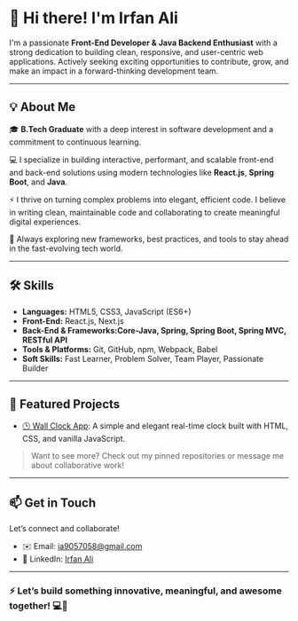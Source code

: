 # 👋 Hi there! I'm Irfan Ali

I'm a passionate **Front-End Developer & Java Backend Enthusiast** with a strong dedication to building clean, responsive, and user-centric web applications. Actively seeking exciting opportunities to contribute, grow, and make an impact in a forward-thinking development team.

---

## 💡 About Me

🎓 **B.Tech Graduate** with a deep interest in software development and a commitment to continuous learning.

💻 I specialize in building interactive, performant, and scalable front-end and back-end solutions using modern technologies like **React.js**, **Spring Boot**, and **Java**.

⚡ I thrive on turning complex problems into elegant, efficient code. I believe in writing clean, maintainable code and collaborating to create meaningful digital experiences.

🚀 Always exploring new frameworks, best practices, and tools to stay ahead in the fast-evolving tech world.

---

## 🛠️ Skills

* **Languages:** HTML5, CSS3, JavaScript (ES6+)
* **Front-End:** React.js, Next.js
* **Back-End & Frameworks\:Core-Java, Spring, Spring Boot, Spring MVC, RESTful API**
* **Tools & Platforms:** Git, GitHub, npm, Webpack, Babel
* **Soft Skills:** Fast Learner, Problem Solver, Team Player, Passionate Builder

---

## 📂 Featured Projects

* [🕒 Wall Clock App](https://irfan9717.github.io/WALL-CLOCK/):
  A simple and elegant real-time clock built with HTML, CSS, and vanilla JavaScript.

> Want to see more? Check out my pinned repositories or message me about collaborative work!

---

## 📫 Get in Touch

Let’s connect and collaborate!

* ✉️ Email: [ia9057058@gmail.com](mailto:ia9057058@gmail.com)
* 💼 LinkedIn: [Irfan Ali](https://www.linkedin.com/in/irfanali7065)

---

### ⚡ Let’s build something **innovative**, **meaningful**, and **awesome** together! 💻🚀
